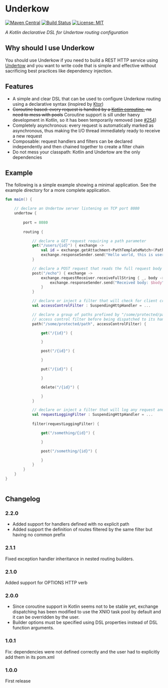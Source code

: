 # Underkow

[![Maven Central](https://maven-badges.herokuapp.com/maven-central/io.github.xstefanox/underkow/badge.svg)](https://search.maven.org/search?q=a:underkow)
[![Build Status](https://travis-ci.com/xstefanox/underkow.svg?branch=master)](https://travis-ci.com/xstefanox/underkow)
[![License: MIT](https://img.shields.io/badge/License-MIT-yellow.svg)](https://opensource.org/licenses/MIT)

_A Kotlin declarative DSL for Undertow routing configuration_

## Why should I use Underkow

You should use Underkow if you need to build a REST HTTP service using [Undertow](http://undertow.io/) and you want to
write code that is simple and effective without sacrificing best practices like dependency injection. 

## Features

* A simple and clear DSL that can be used to configure Underkow routing using a declarative syntax (inspired by [Ktor](https://ktor.io/))
* ~~Coroutine based: every request is handled by a [Kotlin coroutine](https://kotlinlang.org/docs/reference/coroutines-overview.html), no need to mess with pools~~ Coroutine support is sill under haevy development in Kotlin, so it has been temporarily removed (see [#254](https://github.com/Kotlin/kotlinx.coroutines/issues/254))
* Completely asynchronous: every request is automatically marked as asynchronous, thus making the I/O thread immediately ready to receive a new request
* Composable: request handlers and filters can be declared independently and then chained together to create a filter chain
* Do not mess your classpath: Kotlin and Undertow are the only dependencies

## Example

The following is a simple example showing a minimal application. See the example directory for a more complete application.

```kotlin
fun main() {

    // declare an Undertow server listening on TCP port 8080
    undertow {
    
        port = 8080
        
        routing {

            // declare a GET request requiring a path parameter
            get("/users/{id}") { exchange ->
                val id = exchange.getAttachment<PathTemplateMatch>(PathTemplateMatch.ATTACHMENT_KEY).parameters["id"]
                exchange.responseSender.send("Hello world, this is user $id")
            }

            // declare a POST request that reads the full request body into a variable
            post("/echo") { exchange ->
                exchange.requestReceiver.receiveFullString { _, body ->
                    exchange.responseSender.send("Received body: $body")
                }
            }

            // declare or inject a filter that will check for client credentials
            val accessControlFilter : SuspendingHttpHandler = ...

            // declare a group of paths prefixed by "/some/protected/path": each incoming request will be passed to the
            // access control filter before being dispatched to its handler
            path("/some/protected/path", accessControlFilter) {

                get("/{id}") {

                }

                post("/{id}") {

                }

                put("/{id}") {

                }

                delete("/{id}") {

                }
            }

            // declare or inject a filter that will log any request and response
            val requestLoggingFilter : SuspendingHttpHandler = ...
            
            filter(requestLoggingFilter) {

                get("/something/{id}") {

                }

                post("/something/{id}") {

                }
            }
        }
    }
}
   

```

## Changelog

### 2.2.0

* Added support for handlers defined with no explicit path
* Added support the definition of routes filtered by the same filter but having no common prefix

### 2.1.1

Fixed exception handler inheritance in nested routing builders.

### 2.1.0

Added support for OPTIONS HTTP verb

### 2.0.0

* Since coroutine support in Kotlin seems not to be stable yet, exchange dispatching has been modified to use the XNIO task pool by default and it can be overridden by the user.
* Builder options must be specified using DSL properties instead of DSL function arguments.

### 1.0.1

Fix: dependencies were not defined correctly and the user had to explicitly add them in its pom.xml

### 1.0.0

First release
